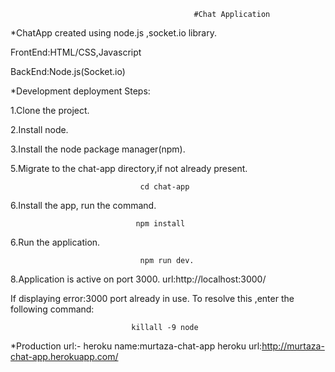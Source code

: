                                              #Chat Application
																						 
*ChatApp created using node.js ,socket.io library.

FrontEnd:HTML/CSS,Javascript

BackEnd:Node.js(Socket.io)

*Development deployment Steps:

1.Clone the project.

2.Install node.

3.Install the node package manager(npm).

5.Migrate to the chat-app directory,if not already present.

                                 cd chat-app
	
6.Install the app, run the command.

                                npm install
	 
6.Run the application.

                                 npm run dev.
	
8.Application is active on port 3000.
  url:http://localhost:3000/
	
If displaying error:3000 port already in use.
To resolve this ,enter the following command:

                               killall -9 node
  
 *Production url:-
 heroku name:murtaza-chat-app
 heroku url:http://murtaza-chat-app.herokuapp.com/
